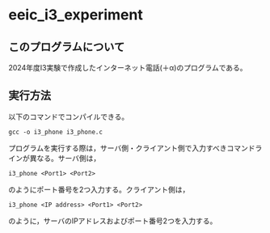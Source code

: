 # eeic_i3_experiment
## このプログラムについて
2024年度I3実験で作成したインターネット電話(＋α)のプログラムである。

## 実行方法
以下のコマンドでコンパイルできる。
```
gcc -o i3_phone i3_phone.c
```
プログラムを実行する際は，サーバ側・クライアント側で入力すべきコマンドラインが異なる。サーバ側は，
```
i3_phone <Port1> <Port2>
```
のようにポート番号を2つ入力する。クライアント側は，
```
i3_phone <IP address> <Port1> <Port2>
```
のように，サーバのIPアドレスおよびポート番号2つを入力する。